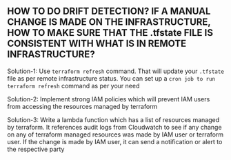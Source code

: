 ## HOW TO DO DRIFT DETECTION? IF A MANUAL CHANGE IS MADE ON THE INFRASTRUCTURE, HOW TO MAKE SURE THAT THE .tfstate FILE IS CONSISTENT WITH WHAT IS IN REMOTE INFRASTRUCTURE?

Solution-1: Use `terraform refresh` command. That will update your `.tfstate` file as per remote infrastructure status. You can set up a `cron job to run terraform refresh` command as per your need


Solution-2: Implement strong IAM policies which will prevent IAM users from accessing the resources managed by terraform


Solution-3: Write a lambda function which has a list of resources managed by terraform. It references audit logs from Cloudwatch to see if any change on any of terraform managed resources was made by IAM user or terraform user. If the change is made by IAM user, it can send a notification or alert to the respective party
